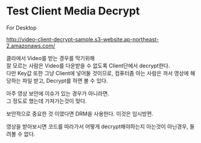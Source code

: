 # Test Client Media Decrypt

For Desktop

http://video-client-decrypt-sample.s3-website.ap-northeast-2.amazonaws.com/  

클라에서 Video를 받는 경우를 막기위해  
잘 모르는 사람은 Video를 다운받을 수 없도록 Client단에서 decrypt한다.  
다만 Key값 또한 그냥 Client에 넣어둘 것이므로, 컴퓨터좀 아는 사람은 까서 영상에 해당하는 파일 받고, Decrypt를 하면 볼 수 있다.  

아주 영상 보안에 이슈가 있는 경우가 아니라면.  
그 정도로 했는데 가져가는것이 맞다.  

보안적으로 중요한 것 이였다면 DRM을 사용한다. 이것은 임시방편.

영상을 받아보시면 코드를 따라가서 어떻게 decrypt해야하는지 아는것이 아닌경우, 돌려볼 수 없다.  
